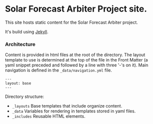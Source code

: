 # Solar Forecast Arbiter Project site.
This site hosts static content for the Solar Forecast Arbiter project.

It's build using [Jekyll](https://jekyllrb.com/). 

### Architecture
Content is provided in html files at the root of the directory. The layout template to use is determined at the top of the file in the Front Matter (a yaml snippet preceded and followed by a line with three '-'s on it). 
Main navigation is defined in the `_data/navigation.yml` file.
```
---
layout: base
---
```
Directory structure:

  - `_layouts` Base templates that include organize content.
  - `_data` Variables for rendering in templates stored in yaml files.
  - `_includes` Reusable HTML elements.
	


